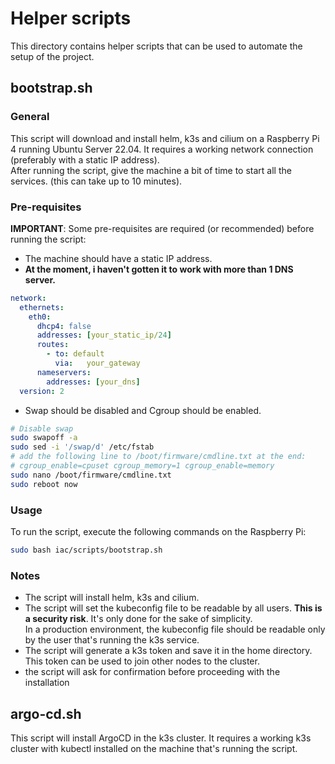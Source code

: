 # Helper scripts
This directory contains helper scripts that can be used to automate the setup of the project.  

## bootstrap.sh
### General
This script will download and install helm, k3s and cilium on a Raspberry Pi 4 running Ubuntu Server 22.04.
It requires a working network connection (preferably with a static IP address).  
After running the script, give the machine a bit of time to start all the services. (this can take up to 10 minutes).  

### Pre-requisites
**IMPORTANT**: Some pre-requisites are required (or recommended) before running the script:
- The machine should have a static IP address.  
- **At the moment, i haven't gotten it to work with more than 1 DNS server.**
```yaml
network:
  ethernets:
    eth0:
      dhcp4: false
      addresses: [your_static_ip/24]
      routes: 
        - to: default
          via:   your_gateway
      nameservers:
        addresses: [your_dns]
  version: 2
```

- Swap should be disabled and Cgroup should be enabled.
```bash	
# Disable swap
sudo swapoff -a
sudo sed -i '/swap/d' /etc/fstab
# add the following line to /boot/firmware/cmdline.txt at the end:
# cgroup_enable=cpuset cgroup_memory=1 cgroup_enable=memory
sudo nano /boot/firmware/cmdline.txt
sudo reboot now
```


### Usage
To run the script, execute the following commands on the Raspberry Pi:
```bash
sudo bash iac/scripts/bootstrap.sh
```

### Notes
- The script will install helm, k3s and cilium.
- The script will set the kubeconfig file to be readable by all users. **This is a security risk**.  It's only done for the sake of simplicity.  
  In a production environment, the kubeconfig file should be readable only by the user that's running the k3s service.
- The script will generate a k3s token and save it in the home directory. This token can be used to join other nodes to the cluster.
- the script will ask for confirmation before proceeding with the installation


## argo-cd.sh
This script will install ArgoCD in the k3s cluster.
It requires a working k3s cluster with kubectl installed on the machine that's running the script.